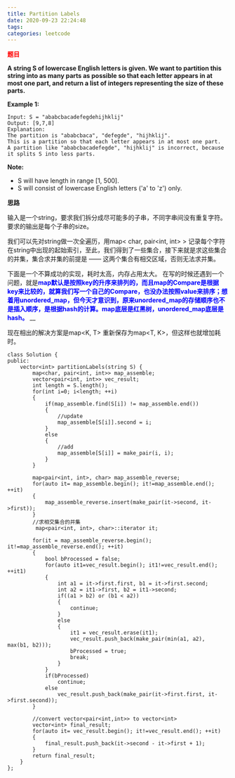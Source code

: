 ```yaml
---
title: Partition Labels
date: 2020-09-23 22:24:48
tags:
categories: leetcode
---
```

__<font color=red>题目</font>__  

__A string S of lowercase English letters is given. We want to partition this string into as many parts as possible so that each letter appears in at most one part, and return a list of integers representing the size of these parts.__  

__Example 1:__  

    Input: S = "ababcbacadefegdehijhklij"
    Output: [9,7,8]
    Explanation:
    The partition is "ababcbaca", "defegde", "hijhklij".
    This is a partition so that each letter appears in at most one part.
    A partition like "ababcbacadefegde", "hijhklij" is incorrect, because it splits S into less parts.

__Note:__

* S will have length in range [1, 500].
* S will consist of lowercase English letters ('a' to 'z') only.  

<!--more-->

__思路__  

输入是一个string，要求我们拆分成尽可能多的子串，不同字串间没有重复字符。  
要求的输出是每个子串的size。  


我们可以先对string做一次全遍历，用map< char, pair<int, int> > 记录每个字符在string中出现的起始索引，至此，我们得到了一些集合，接下来就是求这些集合的并集，集合求并集的前提是 —— 这两个集合有相交区域，否则无法求并集。  

下面是一个不算成功的实现，耗时太高，内存占用太大。
在写的时候还遇到一个问题，就是<font color=blue>__map默认是按照key的升序来排列的，而且map的Compare是根据key来比较的，就算我们写一个自己的Compare，也没办法按照value来排序；想着用unordered_map，但今天才意识到，原来unordered_map的存储顺序也不是插入顺序，是根据hash的计算。map底层是红黑树，unordered_map底层是hash。__</font>  __

现在相出的解决方案是map<K, T> 重新保存为map<T, K>，但这样也就增加耗时。

```
class Solution {
public:
    vector<int> partitionLabels(string S) {
        map<char, pair<int, int>> map_assemble;
        vector<pair<int, int>> vec_result;
        int length = S.length();
        for(int i=0; i<length; ++i)
        {
            if(map_assemble.find(S[i]) != map_assemble.end())
            {
                //update
                map_assemble[S[i]].second = i;
            }
            else
            {
                //add
                map_assemble[S[i]] = make_pair(i, i);
            }
        }
        
        map<pair<int, int>, char> map_assemble_reverse;
        for(auto it= map_assemble.begin(); it!=map_assemble.end(); ++it)
        {
            map_assemble_reverse.insert(make_pair(it->second, it->first));
        }
        //求相交集合的并集
         map<pair<int, int>, char>::iterator it;
        
        for(it = map_assemble_reverse.begin(); it!=map_assemble_reverse.end(); ++it)
        {
            bool bProcessed = false;
            for(auto it1=vec_result.begin(); it1!=vec_result.end(); ++it1)
            {
                int a1 = it->first.first, b1 = it->first.second;
                int a2 = it1->first, b2 = it1->second;
                if((a1 > b2) or (b1 < a2))
                {
                    continue;
                }
                else
                {
                    it1 = vec_result.erase(it1);
                    vec_result.push_back(make_pair(min(a1, a2), max(b1, b2)));
                    bProcessed = true;
                    break;
                }
            }
            if(bProcessed)
                continue;
            else
                vec_result.push_back(make_pair(it->first.first, it->first.second));
        }
        
        //convert vector<pair<int,int>> to vector<int>
        vector<int> final_result;
        for(auto it= vec_result.begin(); it!=vec_result.end(); ++it)
        {
            final_result.push_back(it->second - it->first + 1);
        }
        return final_result;
    }
};
```

